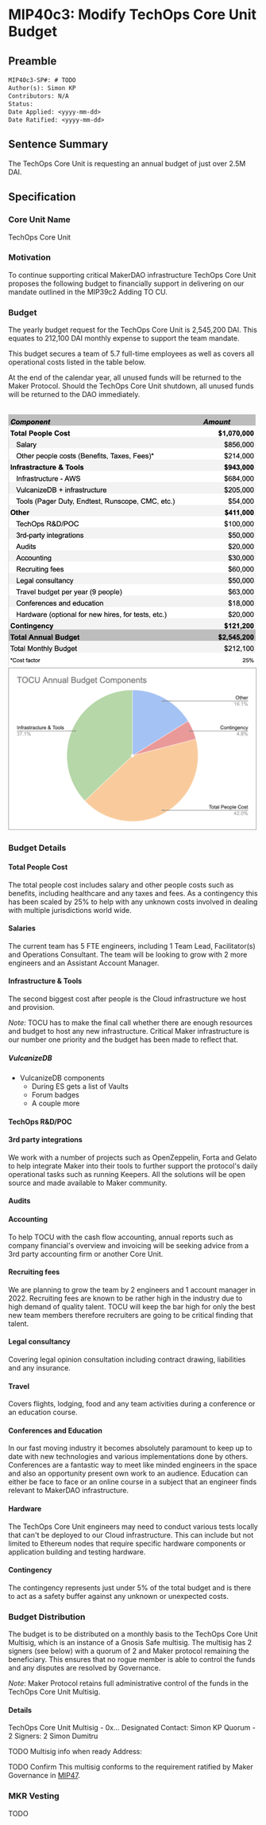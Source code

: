 # MIP40c3: Modify TechOps Core Unit Budget

## Preamble
```
MIP40c3-SP#: # TODO
Author(s): Simon KP
Contributors: N/A
Status:
Date Applied: <yyyy-mm-dd>
Date Ratified: <yyyy-mm-dd>
```

## Sentence Summary

The TechOps Core Unit is requesting an annual budget of just over 2.5M DAI.

## Specification
### Core Unit Name

TechOps Core Unit

### Motivation

To continue supporting critical MakerDAO infrastructure TechOps Core Unit proposes the following budget to financially support in delivering on our mandate outlined in the MIP39c2 Adding TO CU.

### Budget

The yearly budget request for the TechOps Core Unit is 2,545,200 DAI. This equates to 212,100 DAI monthly expense to support the team mandate.

This budget secures a team of 5.7 full-time employees as well as covers all operational costs listed in the table below.

At the end of the calendar year, all unused funds will be returned to the Maker Protocol. Should the TechOps Core Unit shutdown, all unused funds will be returned to the DAO immediately.

<br />
<img src="Budget-Table.png" alt="Budget Table" width="500"/>

<br />
<img src="Budget-Pie.png" alt="Budget Pie Chart" width="500"/>

### Budget Details
#### Total People Cost
The total people cost includes salary and other people costs such as benefits, including healthcare and any taxes and fees. As a contingency this has been scaled by 25% to help with any unknown costs involved in dealing with multiple jurisdictions world wide.
#### Salaries
The current team has 5 FTE engineers, including 1 Team Lead, Facilitator(s) and Operations Consultant. The team will be looking to grow with 2 more engineers and an Assistant Account Manager.
#### Infrastructure & Tools
The second biggest cost after people is the Cloud infrastructure we host and provision. 


*Note:* TOCU has to make the final call whether there are enough resources and budget to host any new infrastructure. Critical Maker infrastructure is our number one priority and the budget has been made to reflect that.
##### VulcanizeDB

- VulcanizeDB components
  - During ES gets a list of Vaults
  - Forum badges
  - A couple more

#### TechOps R&D/POC

#### 3rd party integrations
We work with a number of projects such as OpenZeppelin, Forta and Gelato to help integrate Maker into their tools to further support the protocol's daily operational tasks such as running Keepers. All the solutions will be open source and made available to Maker community.
#### Audits

#### Accounting
To help TOCU with the cash flow accounting, annual reports such as company financial's overview and invoicing will be seeking advice from a 3rd party accounting firm or another Core Unit.
#### Recruiting fees
We are planning to grow the team by 2 engineers and 1 account manager in 2022. Recruiting fees are known to be rather high in the industry due to high demand of quality talent. TOCU will keep the bar high for only the best new team members therefore recruiters are going to be critical finding that talent.
#### Legal consultancy
Covering legal opinion consultation including contract drawing, liabilities and any insurance.
#### Travel
Covers flights, lodging, food and any team activities during a conference or an education course.
#### Conferences and Education
In our fast moving industry it becomes absolutely paramount to keep up to date with new technologies and various implementations done by others. Conferences are a fantastic way to meet like minded engineers in the space and also an opportunity present own work to an audience. Education can either be face to face or an online course in a subject that an engineer finds relevant to MakerDAO infrastructure.
#### Hardware
The TechOps Core Unit engineers may need to conduct various tests locally that can't be deployed to our Cloud infrastructure. This can include but not limited to Ethereum nodes that require specific hardware components or application building and testing hardware.
#### Contingency
The contingency represents just under 5% of the total budget and is there to act as a safety buffer against any unknown or unexpected costs.

### Budget Distribution
The budget is to be distributed on a monthly basis to the TechOps Core Unit Multisig, which is an instance of a Gnosis Safe multisig.
The multisig has 2 signers (see below) with a quorum of 2 and Maker protocol remaining the beneficiary. This ensures that no rogue member is able to control the funds and any disputes are resolved by Governance.

*Note*: Maker Protocol retains full administrative control of the funds in the TechOps Core Unit Multisig.

#### Details

TechOps Core Unit Multisig - 0x...
Designated Contact: Simon KP
Quorum - 2
Signers: 2
Simon
Dumitru

TODO Multisig info when ready
Address:


TODO Confirm
This multisig conforms to the requirement ratified by Maker Governance in [MIP47](https://mips.makerdao.com/mips/details/MIP47).

### MKR Vesting

TODO